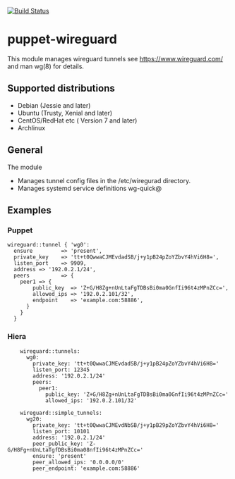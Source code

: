[![Build Status](https://travis-ci.com/IainDouglas/puppet-wireguard.svg?branch=master)](https://travis-ci.com/IainDouglas/puppet-wireguard)
# puppet-wireguard

This module manages wireguard tunnels see https://www.wireguard.com/ and man wg(8)
for details.

## Supported distributions
 - Debian (Jessie and later)
 - Ubuntu (Trusty, Xenial and later)
 - CentOS/RedHat etc ( Version 7 and later)
 - Archlinux

## General
 The module
 - Manages tunnel config files in the /etc/wiregurad directory.
 - Manages systemd service definitions wg-quick@

## Examples

### Puppet

    wireguard::tunnel { 'wg0':
      ensure         => 'present',
      private_key    => 'tt+t0QwwaCJMEvdadSB/j+y1pB24pZoYZbvY4hVi6H8=',
      listen_port    => 9909,
      address => '192.0.2.1/24',
      peers          => {
        peer1 => {
            public_key  => 'Z+G/H8Zg+nUnLtaFgTDBsBi0ma0GnfIi96t4zMPnZCc=',
            allowed_ips => '192.0.2.101/32',
            endpoint    => 'example.com:58886',
          }
        }
      }

### Hiera

        wireguard::tunnels:
          wg0:
            private_key: 'tt+t0QwwaCJMEvdadSB/j+y1pB24pZoYZbvY4hVi6H8='
            listen_port: 12345
            address: '192.0.2.1/24'
            peers:
              peer1:
                public_key: 'Z+G/H8Zg+nUnLtaFgTDBsBi0ma0GnfIi96t4zMPnZCc='
                allowed_ips: '192.0.2.101/32'

        wireguard::simple_tunnels:
          wg20:
            private_key: 'tt+t0QwwaCJMEvdNbSB/j+y1pB29pZoYZbvY4hVi6H8='
            listen_port: 10101
            address: '192.0.2.1/24'
            peer_public_key: 'Z-G/H8Fg+nUnLtaTgfDBsBi0ma08nfIi96t4zMPnZCc='
            ensure: 'present'
            peer_allowed_ips: '0.0.0.0/0'
            peer_endpoint: 'example.com:58886'
